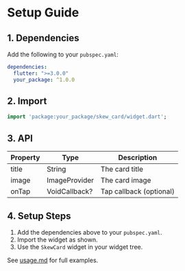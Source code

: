 # Setup Guide

## 1. Dependencies

Add the following to your `pubspec.yaml`:

```yaml
dependencies:
  flutter: ">=3.0.0"
  your_package: ^1.0.0
```

## 2. Import

```dart
import 'package:your_package/skew_card/widget.dart';
```

## 3. API

| Property | Type           | Description                |
|----------|----------------|----------------------------|
| title    | String         | The card title             |
| image    | ImageProvider  | The card image             |
| onTap    | VoidCallback?  | Tap callback (optional)    |

## 4. Setup Steps

1. Add the dependencies above to your `pubspec.yaml`.
2. Import the widget as shown.
3. Use the `SkewCard` widget in your widget tree.

See [usage.md](usage.md) for full examples. 